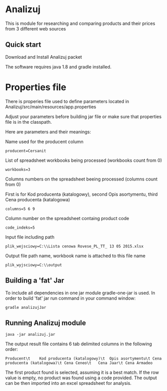 # Analizuj
This is module for researching and comparing products and their prices from 3 different web sources

## Quick start

Download and Install Analizuj packet

The software requires java 1.8 and gradle installed.

# Properties file

There is properies file used to define parameters located in Analizuj/src/main/resources/app.properties

Adjust your parameters before building jar file or make sure that properties file is in the classpath.

Here are parameters and their meanings:

Name used for the producent column

    producent=Cersanit
    
List of spreadsheet workbooks being processed (workbooks count from 0)

    workbooks=3 
    
Columns numbers on the spreadsheet beeing processed (columns count from 0)

First is for Kod producenta (katalogowy), second Opis asortymentu, third Cena producenta (katalogowa) 

    columns=5 6 9
    
Column number on the spreadsheet containg product code    

    code_indeks=5
    
Input file including path    

    plik_wejsciowy=C:\\Lista cenowa Rovese_PL_TT_ 13 05 2015.xlsx
    
Output file path name, workbook name is attached to this file name    

    plik_wyjsciowy=C:\\output

## Building a 'fat' Jar

To include all dependencies in one jar module gradle-one-jar is used.
In order to build 'fat' jar run command in your command window:

    gradle analizujJar

## Running Analizuj module

    java -jar analizuj.jar 
    
The output result file contains 6 tab delimited columns in the following order:

    Producent\t    Kod producenta (katalogowy)\t  Opis asortymentu\t Cena producenta (katalogowa)\t Cena Ceneo\t   Cena Jaar\t Cena Armadeo
    
The first product found is selected, assuming it is a best match.
If the row value is empty, no product was found using a code provided.
The output can be then imported into an excel spreadsheet for analysis.
